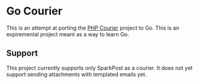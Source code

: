 # Go Courier

This is an attempt at porting the [PHP Courier](https://quartzy.github.io/courier/)
project to Go. This is an expiremental project meant as a way to learn Go.

## Support

This project currently supports only SparkPost as a courier. It does not yet
support sending attachments with templated emails yet.